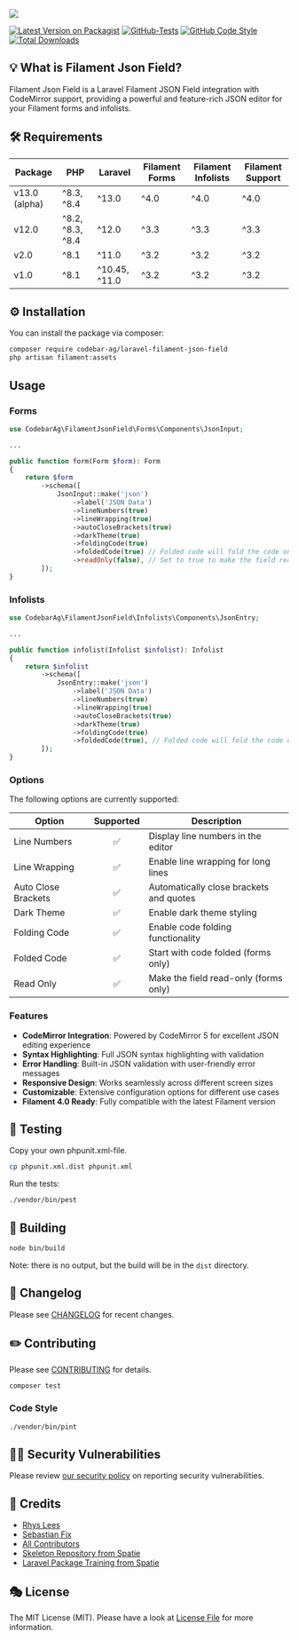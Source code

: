 <img src="https://banners.beyondco.de/Laravel%20Filament%20Json%20Field.png?theme=light&packageManager=composer+require&packageName=codebar-ag%2Flaravel-filament-json-field&pattern=circuitBoard&style=style_1&description=A+Laravel+Filament+Json+Field+integration.&md=1&showWatermark=1&fontSize=100px&images=light-bulb">

[![Latest Version on Packagist](https://img.shields.io/packagist/v/codebar-ag/laravel-filament-json-field.svg?style=flat-square)](https://packagist.org/packages/codebar-ag/laravel-filament-json-field)
[![GitHub-Tests](https://github.com/codebar-ag/laravel-filament-json-field/actions/workflows/run-tests.yml/badge.svg?branch=main)](https://github.com/codebar-ag/laravel-filament-json-field/actions/workflows/run-tests.yml)
[![GitHub Code Style](https://github.com/codebar-ag/laravel-filament-json-field/actions/workflows/fix-php-code-style-issues.yml/badge.svg?branch=main)](https://github.com/codebar-ag/laravel-filament-json-field/actions/workflows/fix-php-code-style-issues.yml)
[![Total Downloads](https://img.shields.io/packagist/dt/codebar-ag/laravel-filament-json-field.svg?style=flat-square)](https://packagist.org/packages/codebar-ag/laravel-filament-json-field)


## 💡 What is Filament Json Field?

Filament Json Field is a Laravel Filament JSON Field integration with CodeMirror support, providing a powerful and feature-rich JSON editor for your Filament forms and infolists.

## 🛠 Requirements

| Package       | PHP              | Laravel        | Filament Forms | Filament Infolists | Filament Support |
|-----------|------------------|---------------|----------------|--------------------|------------------|
| v13.0 (alpha)   | ^8.3, ^8.4 | ^13.0         | ^4.0           | ^4.0               | ^4.0            |
| v12.0     | ^8.2, ^8.3, ^8.4 | ^12.0         | ^3.3           | ^3.3               | ^3.3            |
| v2.0      | ^8.1             | ^11.0         | ^3.2           | ^3.2               | ^3.2            |
| v1.0      | ^8.1             | ^10.45, ^11.0 | ^3.2           | ^3.2               | ^3.2            |


## ⚙️ Installation

You can install the package via composer:

```bash
composer require codebar-ag/laravel-filament-json-field
php artisan filament:assets
```


## Usage

### Forms

```php
use CodebarAg\FilamentJsonField\Forms\Components\JsonInput;

...

public function form(Form $form): Form
{
    return $form
        ->schema([
            JsonInput::make('json')
                ->label('JSON Data')
                ->lineNumbers(true)
                ->lineWrapping(true)
                ->autoCloseBrackets(true)
                ->darkTheme(true)
                ->foldingCode(true)
                ->foldedCode(true) // Folded code will fold the code on form load
                ->readOnly(false), // Set to true to make the field read-only
        ]);
}
```

### Infolists

```php
use CodebarAg\FilamentJsonField\Infolists\Components\JsonEntry;

...

public function infolist(Infolist $infolist): Infolist
{
    return $infolist
        ->schema([
            JsonEntry::make('json')
                ->label('JSON Data')
                ->lineNumbers(true)
                ->lineWrapping(true)
                ->autoCloseBrackets(true)
                ->darkTheme(true)
                ->foldingCode(true)
                ->foldedCode(true), // Folded code will fold the code on form load
        ]);
}
```

### Options

The following options are currently supported:

| Option              | Supported | Description |
|---------------------|:---------:|-------------|
| Line Numbers        |     ✅     | Display line numbers in the editor |
| Line Wrapping       |     ✅     | Enable line wrapping for long lines |
| Auto Close Brackets |     ✅     | Automatically close brackets and quotes |
| Dark Theme          |     ✅     | Enable dark theme styling |
| Folding Code        |     ✅     | Enable code folding functionality |
| Folded Code         |     ✅     | Start with code folded (forms only) |
| Read Only           |     ✅     | Make the field read-only (forms only) |

### Features

- **CodeMirror Integration**: Powered by CodeMirror 5 for excellent JSON editing experience
- **Syntax Highlighting**: Full JSON syntax highlighting with validation
- **Error Handling**: Built-in JSON validation with user-friendly error messages
- **Responsive Design**: Works seamlessly across different screen sizes
- **Customizable**: Extensive configuration options for different use cases
- **Filament 4.0 Ready**: Fully compatible with the latest Filament version

## 🚧 Testing

Copy your own phpunit.xml-file.

```bash
cp phpunit.xml.dist phpunit.xml
```

Run the tests:

```bash
./vendor/bin/pest
```

## 🚧 Building

```bash
node bin/build
```

Note: there is no output, but the build will be in the `dist` directory.

## 📝 Changelog

Please see [CHANGELOG](CHANGELOG.md) for recent changes.

## ✏️ Contributing

Please see [CONTRIBUTING](.github/CONTRIBUTING.md) for details.

```bash
composer test
```

### Code Style

```bash
./vendor/bin/pint
```

## 🧑‍💻 Security Vulnerabilities

Please review [our security policy](.github/SECURITY.md) on reporting security vulnerabilities.

## 🙏 Credits
- [Rhys Lees](https://github.com/RhysLees)
- [Sebastian Fix](https://github.com/StanBarrows)
- [All Contributors](../../contributors)
- [Skeleton Repository from Spatie](https://github.com/spatie/package-skeleton-laravel)
- [Laravel Package Training from Spatie](https://spatie.be/videos/laravel-package-training)

## 🎭 License

The MIT License (MIT). Please have a look at [License File](LICENSE.md) for more information.
